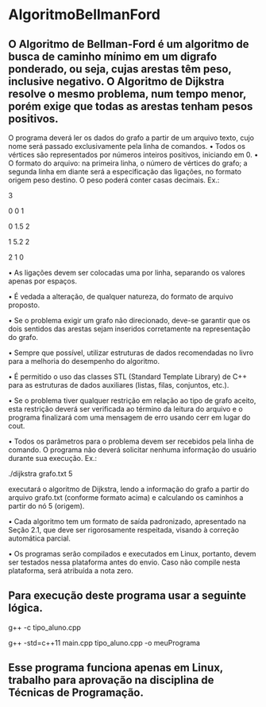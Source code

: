 # AlgoritmoBellmanFord

O Algoritmo de Bellman-Ford é um algoritmo de busca de caminho mínimo em um digrafo ponderado, ou seja, cujas arestas têm peso, inclusive negativo. O Algoritmo de Dijkstra resolve o mesmo problema, num tempo menor, porém exige que todas as arestas tenham pesos positivos.
--

O programa deverá ler os dados do grafo a partir de um arquivo texto, cujo nome será passado
exclusivamente pela linha de comandos.
• Todos os vértices são representados por números inteiros positivos, iniciando em 0.
• O formato do arquivo: na primeira linha, o número de vértices
do grafo; a segunda linha em diante será a especificação das ligações, no formato origem peso
destino. O peso poderá conter casas decimais. Ex.:

3

0 0 1

0 1.5 2

1 5.2 2

2 1 0

• As ligações devem ser colocadas uma por linha, separando os valores apenas por espaços.

• É vedada a alteração, de qualquer natureza, do formato de arquivo proposto.

• Se o problema exigir um grafo não direcionado, deve-se garantir que os dois sentidos das arestas
sejam inseridos corretamente na representação do grafo.

• Sempre que possível, utilizar estruturas de dados recomendadas no livro para a melhoria do
desempenho do algoritmo.

• É permitido o uso das classes STL (Standard Template Library) de C++ para as estruturas de
dados auxiliares (listas, filas, conjuntos, etc.).

• Se o problema tiver qualquer restrição em relação ao tipo de grafo aceito, esta restrição deverá
ser verificada ao término da leitura do arquivo e o programa finalizará com uma mensagem de
erro usando cerr em lugar do cout.

• Todos os parâmetros para o problema devem ser recebidos pela linha de comando. O programa
não deverá solicitar nenhuma informação do usuário durante sua execução. Ex.:

./dijkstra grafo.txt 5

executará o algoritmo de Dijkstra, lendo a informação do grafo a partir do arquivo grafo.txt
(conforme formato acima) e calculando os caminhos a partir do nó 5 (origem).

• Cada algoritmo tem um formato de saída padronizado, apresentado na Seção 2.1, que deve ser
rigorosamente respeitada, visando à correção automática parcial.

• Os programas serão compilados e executados em Linux, portanto, devem ser testados nessa
plataforma antes do envio. Caso não compile nesta plataforma, será atribuída a nota zero.


Para execução deste programa usar a seguinte lógica.
--
g++ -c tipo_aluno.cpp

g++ -std=c++11 main.cpp tipo_aluno.cpp -o meuPrograma


Esse programa funciona apenas em Linux, trabalho para aprovação na disciplina de Técnicas de Programação.
--
